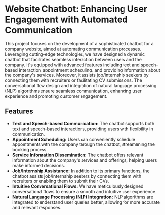 # Website Chatbot: Enhancing User Engagement with Automated Communication

This project focuses on the development of a sophisticated chatbot for a company website, aimed at automating communication processes. Leveraging cutting-edge technologies, we have designed a dynamic chatbot that facilitates seamless interaction between users and the company. It's equipped with advanced features including text and speech-based interaction, appointment scheduling, and providing information about the company's services. Moreover, it assists job/internship seekers by connecting them with recruiters or facilitating CV submissions. The conversational flow design and integration of natural language processing (NLP) algorithms ensure seamless communication, enhancing user experience and promoting customer engagement.

## Features

- **Text and Speech-based Communication:** The chatbot supports both text and speech-based interactions, providing users with flexibility in communication.
- **Appointment Scheduling:** Users can conveniently schedule appointments with the company through the chatbot, streamlining the booking process.
- **Service Information Dissemination:** The chatbot offers relevant information about the company's services and offerings, helping users make informed decisions.
-  **Job/Internship Assistance:** In addition to its primary functions, the chatbot assists job/internship seekers by connecting them with recruiters or enabling them to submit their CVs.
- **Intuitive Conversational Flows:** We have meticulously designed conversational flows to ensure a smooth and intuitive user experience.
- **Natural Language Processing (NLP) Integration:** NLP algorithms are integrated to understand user queries better, allowing for more accurate and relevant responses.

